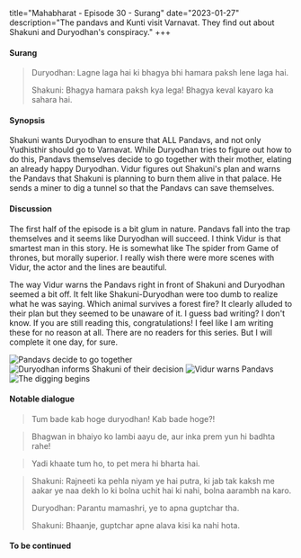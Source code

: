 title="Mahabharat - Episode 30 - Surang"
date="2023-01-27"
description="The pandavs and Kunti visit Varnavat. They find out about Shakuni and Duryodhan's conspiracy."
+++

#### Surang 
> Duryodhan: Lagne laga hai ki bhagya bhi hamara paksh lene laga hai.
>
> Shakuni: Bhagya hamara paksh kya lega! Bhagya keval kayaro ka sahara hai.

#### Synopsis 
Shakuni wants Duryodhan to ensure that ALL Pandavs, and not only Yudhisthir
should go to Varnavat. While Duryodhan tries to figure out how to do this,
Pandavs themselves decide to go together with their mother, elating an already
happy Duryodhan. Vidur figures out Shakuni's plan and warns the Pandavs that
Shakuni is planning to burn them alive in that palace. He sends a miner to dig
a tunnel so that the Pandavs can save themselves.

#### Discussion 
The first half of the episode is a bit glum in nature. Pandavs fall into the trap themselves and it seems like Duryodhan will succeed. I think Vidur is that smartest man in this story. He is somewhat like The spider from Game of thrones, but morally superior. I really wish there were more scenes with Vidur, the actor and the lines are beautiful.

The way Vidur warns the Pandavs right in front of Shakuni and Duryodhan seemed a bit off. It felt like Shakuni-Duryodhan were too dumb to realize what he was saying. Which animal survives a forest fire? It clearly alluded to their plan but they seemed to be unaware of it. I guess bad writing? I don't know. If you are still reading this, congratulations! I feel like I am writing these for no reason at all. There are no readers for this series. But I will complete it one day, for sure.

![Pandavs decide to go together](/static/images/mahabharat/ep_30_1.webp)
![Duryodhan informs Shakuni of their decision](/static/images/mahabharat/ep_30_2.webp)
![Vidur warns Pandavs](/static/images/mahabharat/ep_30_3.webp)
![The digging begins](/static/images/mahabharat/ep_30_4.webp)

#### Notable dialogue
> Tum bade kab hoge duryodhan! Kab bade hoge?!

<!--- --->
> Bhagwan in bhaiyo ko lambi aayu de, aur inka prem yun hi badhta rahe!

<!--- --->
> Yadi khaate tum ho, to pet mera hi bharta hai.

<!--- --->
> Shakuni: Rajneeti ka pehla niyam ye hai putra, ki jab tak kaksh me aakar ye naa dekh lo ki bolna uchit hai ki nahi, bolna aarambh na karo.
>
> Duryodhan: Parantu mamashri, ye to apna guptchar tha.
>
> Shakuni: Bhaanje, guptchar apne alava kisi ka nahi hota.

#### To be continued
